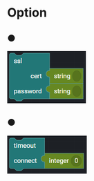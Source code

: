 # Option

## ●

![](../../../.gitbook/assets/image%20%28207%29.png)

## ●

![](../../../.gitbook/assets/image%20%28164%29.png)

